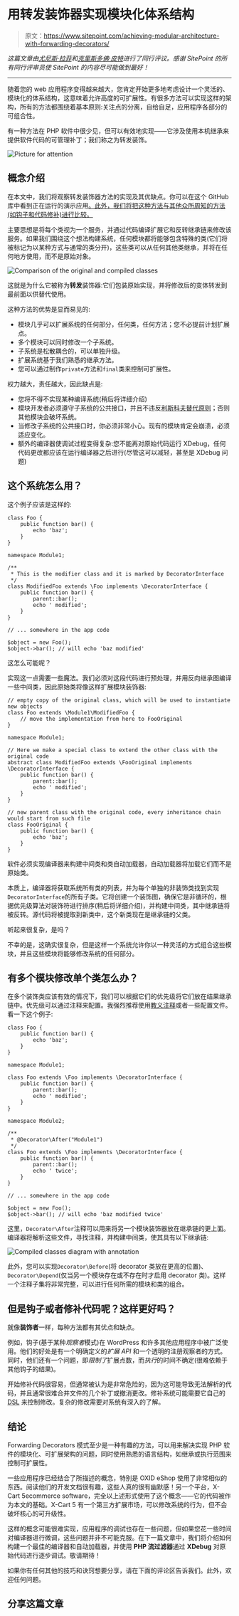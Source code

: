 # 用转发装饰器实现模块化体系结构

> 原文：<https://www.sitepoint.com/achieving-modular-architecture-with-forwarding-decorators/>

*这篇文章由[尤尼斯·拉菲](https://www.sitepoint.com/author/yrafie)和[克里斯多佛·皮特](https://www.sitepoint.com/author/assertchris)进行了同行评议。感谢 SitePoint 的所有同行评审员使 SitePoint 的内容尽可能做到最好！*

* * *

随着您的 web 应用程序变得越来越大，您肯定开始更多地考虑设计一个灵活的、模块化的体系结构，这意味着允许高度的可扩展性。有很多方法可以实现这样的架构，所有的方法都围绕着基本原则:关注点的分离，自给自足，应用程序各部分的可组合性。

有一种方法在 PHP 软件中很少见，但可以有效地实现——它涉及使用本机继承来提供软件代码的可管理补丁；我们称之为转发装饰。

![Picture for attention](img/5ed586ec9e5261eb205b3c105fb91754.png)

## 概念介绍

在本文中，我们将观察转发装饰器方法的实现及其优缺点。你可以在这个 GitHub 库中看到正在运行的演示应用[。此外，我们将把这种方法与其他众所周知的方法(如钩子和代码修补)进行比较。](https://github.com/sitepoint-editors/decorators-demo)

主要思想是将每个类视为一个服务，并通过代码编译扩展它和反转继承链来修改该服务。如果我们围绕这个想法构建系统，任何模块都将能够包含特殊的类(它们将被标记为以某种方式与通常的类分开)，这些类可以从任何其他类继承，并将在任何地方使用，而不是原始对象。

![Comparison of the original and compiled classes](img/50768e06aab126479f6fde34c1bd090f.png)

这就是为什么它被称为**转发**装饰器:它们包装原始实现，并将修改后的变体转发到最前面以供替代使用。

这种方法的优势是显而易见的:

*   模块几乎可以扩展系统的任何部分，任何类，任何方法；您不必提前计划扩展点。
*   多个模块可以同时修改一个子系统。
*   子系统是松散耦合的，可以单独升级。
*   扩展系统基于我们熟悉的继承方法。
*   您可以通过制作`private`方法和`final`类来控制可扩展性。

权力越大，责任越大，因此缺点是:

*   您将不得不实现某种编译系统(稍后将详细介绍)
*   模块开发者必须遵守子系统的公共接口，并且不违反[利斯科夫替代原则](https://en.wikipedia.org/wiki/Liskov_substitution_principle)；否则其他模块会破坏系统。
*   当修改子系统的公共接口时，你必须非常小心。现有的模块肯定会崩溃，必须适应变化。
*   额外的编译器使调试过程变得复杂:您不能再对原始代码运行 XDebug，任何代码更改都应该在运行编译器之后进行(尽管这可以减轻，甚至是 XDebug 问题)

## 这个系统怎么用？

这个例子应该是这样的:

```
class Foo {
    public function bar() {
        echo 'baz';
    }
} 
```

```
namespace Module1;

/**
 * This is the modifier class and it is marked by DecoratorInterface
 */
class ModifiedFoo extends \Foo implements \DecoratorInterface {
    public function bar() {
        parent::bar();        
        echo ' modified';
    }
} 
```

```
// ... somewhere in the app code

$object = new Foo();
$object->bar(); // will echo 'baz modified' 
```

这怎么可能呢？

实现这一点需要一些魔法。我们必须对这段代码进行预处理，并用反向继承图编译一些中间类，因此原始类将像这样扩展模块装饰器:

```
// empty copy of the original class, which will be used to instantiate new objects
class Foo extends \Module1\ModifiedFoo {
    // move the implementation from here to FooOriginal
} 
```

```
namespace Module1;

// Here we make a special class to extend the other class with the original code
abstract class ModifiedFoo extends \FooOriginal implements \DecoratorInterface {
    public function bar() {
        parent::bar();        
        echo ' modified';
    }
} 
```

```
// new parent class with the original code, every inheritance chain would start from such file
class FooOriginal {
    public function bar() {
        echo 'baz';
    }
} 
```

软件必须实现编译器来构建中间类和类自动加载器，自动加载器将加载它们而不是原始类。

本质上，编译器将获取系统所有类的列表，并为每个单独的非装饰类找到实现`DecoratorInterface`的所有子类。它将创建一个装饰图，确保它是非循环的，根据优先级算法对装饰符进行排序(稍后将详细介绍)，并构建中间类，其中继承链将被反转。源代码将被提取到新类中，这个新类现在是继承链的父类。

听起来很复杂，是吗？

不幸的是，这确实很复杂，但是这样一个系统允许你以一种灵活的方式组合这些模块，并且这些模块将能够修改系统的任何部分。

## 有多个模块修改单个类怎么办？

在多个装饰类应该有效的情况下，我们可以根据它们的优先级将它们放在结果继承链中。优先级可以通过注释来配置。我强烈推荐使用[教义注释](https://github.com/doctrine/annotations)或者一些配置文件。看一下这个例子:

```
class Foo {
    public function bar() {
        echo 'baz';
    }
} 
```

```
namespace Module1;

class Foo extends \Foo implements \DecoratorInterface {
    public function bar() {
        parent::bar();        
        echo ' modified';
    }
} 
```

```
namespace Module2;

/**
 * @Decorator\After("Module1")
 */
class Foo extends \Foo implements \DecoratorInterface {
    public function bar() {
        parent::bar();        
        echo ' twice';
    }
} 
```

```
// ... somewhere in the app code

$object = new Foo();
$object->bar(); // will echo 'baz modified twice' 
```

这里，`Decorator\After`注释可以用来将另一个模块装饰器放在继承链的更上面。编译器将解析这些文件，寻找注释，并构建中间类，使其具有以下继承链:

![Compiled classes diagram with annotation](img/b5777bb0415dd103fad15d6ccc1e34b8.png)

此外，您可以实现`Decorator\Before`(将 decorator 类放在更高的位置)、`Decorator\Depend`(仅当另一个模块存在或不存在时才启用 decorator 类)。这样一个注释子集将非常完整，可以进行任何所需的模块和类的组合。

## 但是钩子或者修补代码呢？这样更好吗？

就像**装饰者**一样，每种方法都有其优点和缺点。

例如，钩子(基于某种*观察者*模式)在 WordPress 和许多其他应用程序中被广泛使用。他们的好处是有一个明确定义的*扩展 API* 和一个透明的注册观察者的方式。同时，他们还有一个问题，即*限制了*扩展点数，而*执行*的时间不确定(很难依赖于其他钩子的结果)。

开始修补代码很容易，但通常被认为是非常危险的，因为这可能导致无法解析的代码，并且通常很难合并文件的几个补丁或撤消更改。修补系统可能需要它自己的 [DSL](https://en.wikipedia.org/wiki/Domain-specific_language) 来控制修改。复杂的修改需要对系统有深入的了解。

## 结论

Forwarding Decorators 模式至少是一种有趣的方法，可以用来解决实现 PHP 软件的模块化、可扩展架构的问题，同时使用熟悉的语言结构，如继承或执行范围来控制可扩展性。

一些应用程序已经结合了所描述的概念，特别是 OXID eShop 使用了非常相似的东西。阅读他们的开发文档很有趣，这些人真的很有幽默感！另一个平台，X-Cart 5eсommerce software，完全以上述形式使用了这个概念——它的代码被作为本文的基础。X-Cart 5 有一个第三方扩展市场，可以修改系统的行为，但不会破坏核心的可升级性。

这样的概念可能很难实现，应用程序的调试也存在一些问题，但如果您花一些时间对编译器进行微调，这些问题并非不可能克服。在下一篇文章中，我们将介绍如何构建一个最佳的编译器和自动加载器，并使用 **PHP 流过滤器**通过 **XDebug** 对原始代码进行逐步调试。敬请期待！

如果你有任何其他的技巧和诀窍想要分享，请在下面的评论区告诉我们。此外，欢迎任何问题。

## 分享这篇文章